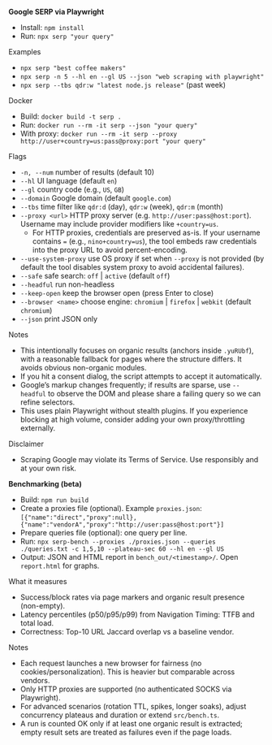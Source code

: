 **Google SERP via Playwright**

- Install: `npm install`
- Run: `npx serp "your query"`

Examples
- `npx serp "best coffee makers"`
- `npx serp -n 5 --hl en --gl US --json "web scraping with playwright"`
- `npx serp --tbs qdr:w "latest node.js release"` (past week)

Docker
- Build: `docker build -t serp .`
- Run: `docker run --rm -it serp --json "your query"`
- With proxy: `docker run --rm -it serp --proxy http://user+country=us:pass@proxy:port "your query"`

Flags
- `-n, --num` number of results (default 10)
- `--hl` UI language (default `en`)
- `--gl` country code (e.g., `US`, `GB`)
- `--domain` Google domain (default `google.com`)
- `--tbs` time filter like `qdr:d` (day), `qdr:w` (week), `qdr:m` (month)
- `--proxy <url>` HTTP proxy server (e.g. `http://user:pass@host:port`). Username may include provider modifiers like `+country=us`.
  - For HTTP proxies, credentials are preserved as-is. If your username contains `=` (e.g., `nino+country=us`), the tool embeds raw credentials into the proxy URL to avoid percent-encoding.
- `--use-system-proxy` use OS proxy if set when `--proxy` is not provided (by default the tool disables system proxy to avoid accidental failures).
- `--safe` safe search: `off` | `active` (default `off`)
- `--headful` run non-headless
- `--keep-open` keep the browser open (press Enter to close)
- `--browser <name>` choose engine: `chromium` | `firefox` | `webkit` (default `chromium`)
- `--json` print JSON only
 

Notes
- This intentionally focuses on organic results (anchors inside `.yuRUbf`), with a reasonable fallback for pages where the structure differs. It avoids obvious non-organic modules.
- If you hit a consent dialog, the script attempts to accept it automatically.
- Google’s markup changes frequently; if results are sparse, use `--headful` to observe the DOM and please share a failing query so we can refine selectors.
- This uses plain Playwright without stealth plugins. If you experience blocking at high volume, consider adding your own proxy/throttling externally.

Disclaimer
- Scraping Google may violate its Terms of Service. Use responsibly and at your own risk.

**Benchmarking (beta)**
- Build: `npm run build`
- Create a proxies file (optional). Example `proxies.json`:
  `[{"name":"direct","proxy":null},{"name":"vendorA","proxy":"http://user:pass@host:port"}]`
- Prepare queries file (optional): one query per line.
- Run: `npx serp-bench --proxies ./proxies.json --queries ./queries.txt -c 1,5,10 --plateau-sec 60 --hl en --gl US`
- Output: JSON and HTML report in `bench_out/<timestamp>/`. Open `report.html` for graphs.

What it measures
- Success/block rates via page markers and organic result presence (non-empty).
- Latency percentiles (p50/p95/p99) from Navigation Timing: TTFB and total load.
- Correctness: Top-10 URL Jaccard overlap vs a baseline vendor.

Notes
- Each request launches a new browser for fairness (no cookies/personalization). This is heavier but comparable across vendors.
- Only HTTP proxies are supported (no authenticated SOCKS via Playwright).
- For advanced scenarios (rotation TTL, spikes, longer soaks), adjust concurrency plateaus and duration or extend `src/bench.ts`.
 - A run is counted OK only if at least one organic result is extracted; empty result sets are treated as failures even if the page loads.
